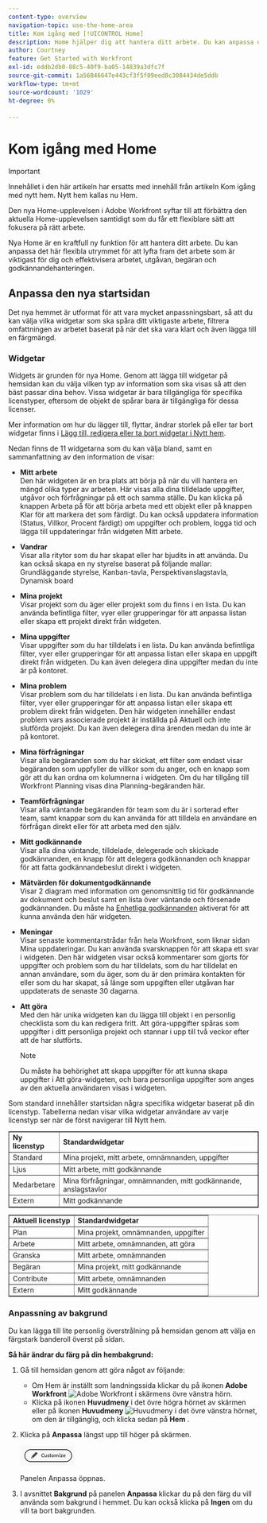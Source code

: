 ```yaml
---
content-type: overview
navigation-topic: use-the-home-area
title: Kom igång med [!UICONTROL Home]
description: Home hjälper dig att hantera ditt arbete. Du kan anpassa det här flexibla utrymmet för att lyfta fram det arbete som är viktigast för dig och effektivisera arbetet, utgåvan, begäran och godkännandehanteringen.
author: Courtney
feature: Get Started with Workfront
exl-id: eddb2db0-88c5-40f9-ba05-14839a3dfc7f
source-git-commit: 1a56846647e443cf3f5f09eed8c3084434de5ddb
workflow-type: tm+mt
source-wordcount: '1029'
ht-degree: 0%

---
```


# Kom igång med Home

<!--Audited: 12/2023-->

>[!IMPORTANT]
>
>Innehållet i den här artikeln har ersatts med innehåll från artikeln Kom igång med nytt hem. Nytt hem kallas nu Hem.

Den nya Home-upplevelsen i Adobe Workfront syftar till att förbättra den aktuella Home-upplevelsen samtidigt som du får ett flexiblare sätt att fokusera på rätt arbete.

Nya Home är en kraftfull ny funktion för att hantera ditt arbete. Du kan anpassa det här flexibla utrymmet för att lyfta fram det arbete som är viktigast för dig och effektivisera arbetet, utgåvan, begäran och godkännandehanteringen.

## Anpassa den nya startsidan

Det nya hemmet är utformat för att vara mycket anpassningsbart, så att du kan välja vilka widgetar som ska spåra ditt viktigaste arbete, filtrera omfattningen av arbetet baserat på när det ska vara klart och även lägga till en färgmängd.

### Widgetar

Widgets är grunden för nya Home. Genom att lägga till widgetar på hemsidan kan du välja vilken typ av information som ska visas så att den bäst passar dina behov. Vissa widgetar är bara tillgängliga för specifika licenstyper, eftersom de objekt de spårar bara är tillgängliga för dessa licenser.

Mer information om hur du lägger till, flyttar, ändrar storlek på eller tar bort widgetar finns i [Lägg till, redigera eller ta bort widgetar i Nytt hem](/help/quicksilver/workfront-basics/using-home/using-the-home-area/add-edit-remove-widgets-in-new-home.md).

Nedan finns de 11 widgetarna som du kan välja bland, samt en sammanfattning av den information de visar:

* **Mitt arbete**\
    Den här widgeten är en bra plats att börja på när du vill hantera en mängd olika typer av arbeten. Här visas alla dina tilldelade uppgifter, utgåvor och förfrågningar på ett och samma ställe. Du kan klicka på knappen Arbeta på för att börja arbeta med ett objekt eller på knappen Klar för att markera det som färdigt. Du kan också uppdatera information (Status, Villkor, Procent färdigt) om uppgifter och problem, logga tid och lägga till uppdateringar från widgeten Mitt arbete.

* **Vandrar**\
    Visar alla ritytor som du har skapat eller har bjudits in att använda. Du kan också skapa en ny styrelse baserat på följande mallar: Grundläggande styrelse, Kanban-tavla, Perspektivanslagstavla, Dynamisk board

* **Mina projekt**\
    Visar projekt som du äger eller projekt som du finns i en lista. Du kan använda befintliga filter, vyer eller grupperingar för att anpassa listan eller skapa ett projekt direkt från widgeten.

* **Mina uppgifter**\
    Visar uppgifter som du har tilldelats i en lista. Du kan använda befintliga filter, vyer eller grupperingar för att anpassa listan eller skapa en uppgift direkt från widgeten. Du kan även delegera dina uppgifter medan du inte är på kontoret.

* **Mina problem**\
    Visar problem som du har tilldelats i en lista. Du kan använda befintliga filter, vyer eller grupperingar för att anpassa listan eller skapa ett problem direkt från widgeten. Den här widgeten innehåller endast problem vars associerade projekt är inställda på Aktuell och inte slutförda projekt. Du kan även delegera dina ärenden medan du inte är på kontoret.

* **Mina förfrågningar**\
    Visar alla begäranden som du har skickat, ett filter som endast visar begäranden som uppfyller de villkor som du anger, och en knapp som gör att du kan ordna om kolumnerna i widgeten. Om du har tillgång till Workfront Planning visas dina Planning-begäranden här.


* **Teamförfrågningar**\
    Visar alla väntande begäranden för team som du är i sorterad efter team, samt knappar som du kan använda för att tilldela en användare en förfrågan direkt eller för att arbeta med den själv.

* **Mitt godkännande**\
    Visar alla dina väntande, tilldelade, delegerade och skickade godkännanden, en knapp för att delegera godkännanden och knappar för att fatta godkännandebeslut direkt i widgeten.

* **Mätvärden för dokumentgodkännande**\
        Visar 2 diagram med information om genomsnittlig tid för godkännande av dokument och beslut samt en lista över väntande och försenade godkännanden. Du måste ha [Enhetliga godkännanden](/help/quicksilver/review-and-approve-work/document-reviews-and-approvals/document-approvals-overview.md) aktiverat för att kunna använda den här widgeten.

* **Meningar**\
    Visar senaste kommentarstrådar från hela Workfront, som liknar sidan Mina uppdateringar. Du kan använda svarsknappen för att skapa ett svar i widgeten. Den här widgeten visar också kommentarer som gjorts för uppgifter och problem som du har tilldelats, som du har tilldelat en annan användare, som du äger, som du är den primära kontakten för eller som du har skapat, så länge som uppgiften eller utgåvan har uppdaterats de senaste 30 dagarna.

* **Att göra**\
    Med den här unika widgeten kan du lägga till objekt i en personlig checklista som du kan redigera fritt. Att göra-uppgifter spåras som uppgifter i ditt personliga projekt och stannar i upp till två veckor efter att de har slutförts.

  >[!NOTE]
  >
  >Du måste ha behörighet att skapa uppgifter för att kunna skapa uppgifter i Att göra-widgeten, och bara personliga uppgifter som anges av den aktuella användaren visas i widgeten.

Som standard innehåller startsidan några specifika widgetar baserat på din licenstyp. Tabellerna nedan visar vilka widgetar användare av varje licenstyp ser när de först navigerar till Nytt hem.

<table border="1" class="inlineTable">
    <tr>
        <td><b>Ny licenstyp</b></td>
        <td><b>Standardwidgetar</b></td>
    </tr>
    <tr>
        <td>Standard</td>
        <td>Mina projekt, mitt arbete, omnämnanden, uppgifter</td>
    </tr>
    <tr>
        <td>Ljus</td>
        <td>Mitt arbete, mitt godkännande</td>
    </tr>
    <tr>
        <td>Medarbetare</td>
        <td>Mina förfrågningar, omnämnanden, mitt godkännande, anslagstavlor</td>
    </tr>
    <tr>
        <td>Extern</td>
        <td>Mitt godkännande</td>
    </tr>
</table>

<table border="1" class="inlineTable">
    <tr>
        <td><b>Aktuell licenstyp</b></td>
        <td><b>Standardwidgetar</b></td>
    </tr>
    <tr>
        <td>Plan</td>
        <td>Mina projekt, omnämnanden, uppgifter</td>
    </tr>
    <tr>
        <td>Arbete</td>
        <td>Mitt arbete, omnämnanden, att göra</td>
    </tr>
    <tr>
        <td>Granska</td>
        <td>Mitt arbete, omnämnanden</td>
    </tr>
    <tr>
        <td>Begäran</td>
        <td>Mina projekt, mitt godkännande</td>
    </tr>
    <tr>
        <td>Contribute</td>
        <td>Mitt arbete, omnämnanden</td>
    </tr>
    <tr>
        <td>Extern</td>
        <td>Mitt godkännande</td>
    </tr>
</table>

### Anpassning av bakgrund

Du kan lägga till lite personlig överstrålning på hemsidan genom att välja en färgstark banderoll överst på sidan.

**Så här ändrar du färg på din hembakgrund:**

1. Gå till hemsidan genom att göra något av följande:

   * Om Hem är inställt som landningssida klickar du på ikonen **Adobe Workfront** ![Adobe Workfront ](assets/home-icon-30x29.png) i skärmens övre vänstra hörn.
   * Klicka på ikonen **Huvudmeny** i det övre högra hörnet av skärmen eller på ikonen **Huvudmeny** ![Huvudmeny](assets/main-menu-icon.png) i det övre vänstra hörnet, om den är tillgänglig, och klicka sedan på **Hem** .

1. Klicka på **Anpassa** längst upp till höger på skärmen.

   ![Knappen Anpassa](assets/customize-button.png)

   Panelen Anpassa öppnas.

1. I avsnittet **Bakgrund** på panelen **Anpassa** klickar du på den färg du vill använda som bakgrund i hemmet. Du kan också klicka på **Ingen** om du vill ta bort bakgrunden.















<!--
Home helps you manage your work. You can customize this flexible space to highlight the work that is most important to you and streamline your task, issue, request, and approval management.

## Customize Home

Home is designed to be highly customizable, allowing you to select the widgets that track your most important work, filter the scope of that work based on when it's due, and even add a splash of color.

### Background customization

You can add a bit of personal flare to your Home page by selecting a colorful banner for the top of the page.

**To change the color of your Home background:**

1. Go to your Home page, by doing one of the following: 

    * If Home is set as your landing page, click the **Adobe Workfront** icon ![Adobe Workfront Icon](../new-home/assets/home-icon-30x29.png) in the upper-left corner of your screen.
    * Click the **Main Menu** icon in the upper-right corner of the screen, or the **Main Menu** icon ![Main Menu Icon](../new-home/assets/main-menu-icon-left-nav.png) in the upper-left corner, if available, then click **Home**.

1. Click **Customize** at the upper-right corner of the screen.

    ![Customize Button](../new-home/assets/customize-button.png)

    The Customize panel opens. 

1. In the **Background** section of the **Customize** panel, click the color you would like to select for your Home background. You can also click **None** to remove the background.

## Manage you work

### Add Widgets

Widgets are the foundation of the new Home. By adding widgets to your Home page, you can choose the type of information that displays to best meet your work needs. Some widgets are only available to specific license types, as the objects they track are only available to those licenses. 

For information on adding, moving, resizing, or deleting widgets, see [Add, edit, or remove widgets in Home](/help/quicksilver/workfront-basics/using-home/using-the-home-area/add-edit-remove-widgets-in-new-home.md).

-->
